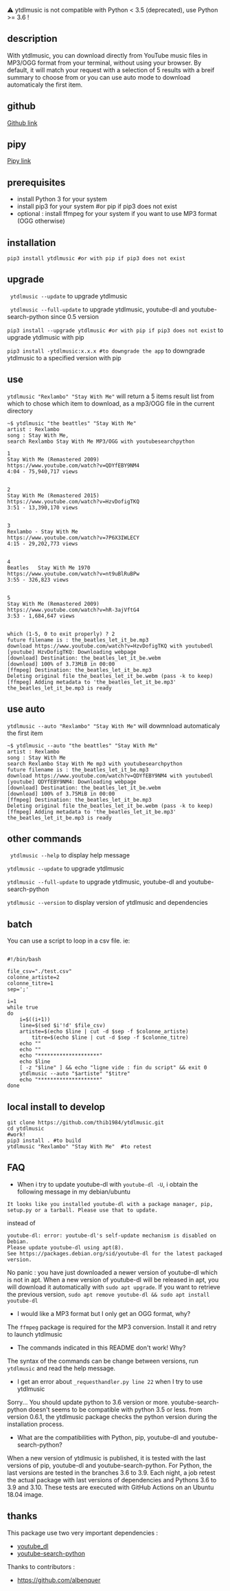 :warning: ytdlmusic is not compatible with Python < 3.5 (deprecated), use Python >= 3.6 !


## description

With ytdlmusic, you can download directly from YouTube music files in MP3/OGG format from your terminal, without using your browser. 
By default, it will match your request with a selection of 5 results with a breif summary to choose from or you can use auto mode to download automaticaly the first item.  

## github

[Github link](https://github.com/thib1984/ytdlmusic/)

## pipy

[Pipy link](https://pypi.org/project/ytdlmusic/)

## prerequisites

- install Python 3 for your system
- install pip3 for your system #or pip if pip3 does not exist
- optional : install ffmpeg for your system if you want to use MP3 format (OGG otherwise)

## installation

``pip3 install ytdlmusic #or with pip if pip3 does not exist``

## upgrade

`` ytdlmusic --update`` to upgrade ytdlmusic

`` ytdlmusic --full-update`` to upgrade ytdlmusic, youtube-dl and youtube-search-python since 0.5 version

``pip3 install --upgrade ytdlmusic #or with pip if pip3 does not exist`` to upgrade ytdlmusic with pip

``pip3 install -ytdlmusic:x.x.x #to downgrade the app`` to downgrade ytdlmusic to a specified version with pip
## use

``ytdlmusic "Rexlambo" "Stay With Me"``
will return a 5 items result list from which to chose which item to download, as a mp3/OGG file in the current directory

```
~$ ytdlmusic "the beattles" "Stay With Me"
artist : Rexlambo
song : Stay With Me,
search Rexlambo Stay With Me MP3/OGG with youtubesearchpython

1
Stay With Me (Remastered 2009)
https://www.youtube.com/watch?v=QDYfEBY9NM4
4:04 - 75,940,717 views


2
Stay With Me (Remastered 2015)
https://www.youtube.com/watch?v=HzvDofigTKQ
3:51 - 13,390,170 views


3
Rexlambo - Stay With Me
https://www.youtube.com/watch?v=7P6X3IWLECY
4:15 - 29,202,773 views


4
Beatles   Stay With Me 1970
https://www.youtube.com/watch?v=nt9uBlRuBPw
3:55 - 326,823 views


5
Stay With Me (Remastered 2009)
https://www.youtube.com/watch?v=hR-3ajVftG4
3:53 - 1,684,647 views


which (1-5, 0 to exit properly) ? 2
future filename is : the_beatles_let_it_be.mp3
download https://www.youtube.com/watch?v=HzvDofigTKQ with youtubedl
[youtube] HzvDofigTKQ: Downloading webpage
[download] Destination: the_beatles_let_it_be.webm
[download] 100% of 3.73MiB in 00:00
[ffmpeg] Destination: the_beatles_let_it_be.mp3
Deleting original file the_beatles_let_it_be.webm (pass -k to keep)
[ffmpeg] Adding metadata to 'the_beatles_let_it_be.mp3'
the_beatles_let_it_be.mp3 is ready
````

## use auto

``ytdlmusic --auto "Rexlambo" "Stay With Me"`` 
will dowmnload automaticaly the first item

```
~$ ytdlmusic --auto "the beattles" "Stay With Me"
artist : Rexlambo
song : Stay With Me
search Rexlambo Stay With Me mp3 with youtubesearchpython
future filename is : the_beatles_let_it_be.mp3
download https://www.youtube.com/watch?v=QDYfEBY9NM4 with youtubedl
[youtube] QDYfEBY9NM4: Downloading webpage
[download] Destination: the_beatles_let_it_be.webm
[download] 100% of 3.75MiB in 00:00
[ffmpeg] Destination: the_beatles_let_it_be.mp3
Deleting original file the_beatles_let_it_be.webm (pass -k to keep)
[ffmpeg] Adding metadata to 'the_beatles_let_it_be.mp3'
the_beatles_let_it_be.mp3 is ready
```

## other commands

`` ytdlmusic --help`` to display help message

`` ytdlmusic --update `` to upgrade ytdlmusic

`` ytdlmusic --full-update `` to upgrade ytdlmusic, youtube-dl and youtube-search-python

`` ytdlmusic --version `` to display version of ytdlmusic and dependencies
## batch

You can use a script to loop in a csv file. ie: 

```

#!/bin/bash

file_csv="./test.csv"
colonne_artiste=2
colonne_titre=1
sep=';'

i=1
while true
do
    i=$((i+1))
    line=$(sed $i'!d' $file_csv)
    artiste=$(echo $line | cut -d $sep -f $colonne_artiste)
        titre=$(echo $line | cut -d $sep -f $colonne_titre)
    echo ""
    echo ""
    echo "********************"
    echo $line
    [ -z "$line" ] && echo "ligne vide : fin du script" && exit 0
    ytdlmusic --auto "$artiste" "$titre"
    echo "********************"
done 

```

## local install to develop

```
git clone https://github.com/thib1984/ytdlmusic.git
cd ytdlmusic 
#work!
pip3 install . #to build
ytdlmusic "Rexlambo" "Stay With Me"  #to retest
``` 
 
## FAQ

- When i try to update youtube-dl with ``youtube-dl -U``, i obtain the following message in my debian/ubuntu

```
It looks like you installed youtube-dl with a package manager, pip, setup.py or a tarball. Please use that to update.
```

instead of 

```
youtube-dl: error: youtube-dl's self-update mechanism is disabled on Debian.
Please update youtube-dl using apt(8).
See https://packages.debian.org/sid/youtube-dl for the latest packaged version.
```

No panic : you have just downloaded a newer version of youtube-dl which is not in apt. When a new version of youtube-dl will be released in apt, you will download it automatically with ``sudo apt upgrade``. If you want to retrieve the previous version, ``sudo apt remove youtube-dl && sudo apt install youtube-dl``

- I would like a MP3 format but I only get an OGG format, why?

The ``ffmpeg`` package is required for the MP3 conversion. Install it and retry to launch ytdlmusic

- The commands indicated in this README don't work! Why?

The  syntax of the commands can be change between versions, run ``ytdlmusic`` and read the help message. 

- I get an error about ``_requesthandler.py line 22`` when I try to use ytdlmusic

Sorry... You should update python to 3.6 version or more. youtube-search-python doesn't seems to be compatible with python 3.5 or less. from version 0.6.1, the ytdlmusic package checks the python version during the installation process.

- What are the compatibilities with Python, pip, youtube-dl and youtube-search-python?

When a new version of ytdlmusic is published, it is tested with the last versions of pip, youtube-dl and youtube-search-python. For Python, the last versions are  tested in the branches 3.6 to 3.9. Each night, a job retest the actual package with last versions of dependencies and Pythons 3.6 to 3.9 and 3.10. These tests are executed with GitHub Actions on an Ubuntu 18.04 image.
## thanks

This package use two very important dependencies :
- [youtube_dl](https://pypi.org/project/youtube_dl/)
- [youtube-search-python](https://pypi.org/project/youtube-search-python/)

Thanks to contributors :

- https://github.com/albenquer
